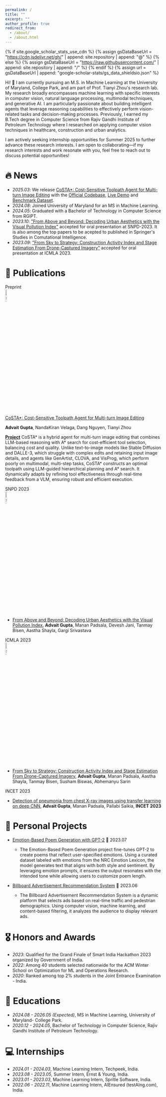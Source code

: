 ```yaml
---
permalink: /
title: ""
excerpt: ""
author_profile: true
redirect_from: 
  - /about/
  - /about.html
---
```


{% if site.google_scholar_stats_use_cdn %}
{% assign gsDataBaseUrl = "https://cdn.jsdelivr.net/gh/" | append: site.repository | append: "@" %}
{% else %}
{% assign gsDataBaseUrl = "https://raw.githubusercontent.com/" | append: site.repository | append: "/" %}
{% endif %}
{% assign url = gsDataBaseUrl | append: "google-scholar-stats/gs_data_shieldsio.json" %}

<span class='anchor' id='about-me'></span>

Hi! 👋 I am currently pursuing an M.S. in Machine Learning at the University of Maryland, College Park, and am part of Prof. Tianyi Zhou's research lab. My research broadly encompasses machine learning with specific interests in computer vision, natural language processing, multimodal techniques, and generative AI. I am particularly passionate about building intelligent agents that leverage reasoning capabilities to effectively perform vision-related tasks and decision-making processes. Previously, I earned my B.Tech degree in Computer Science from Rajiv Gandhi Institute of Petroleum Technology where I researched on applying computer vision techniques in healthcare, construction and urban analytics. 

I am actively seeking internship opportunities for Summer 2025 to further advance these research interests. I am open to collaborating—if my research interests and work resonate with you, feel free to reach out to discuss potential opportunities!

# 🔥 News
- *2025.03*: We release [CoSTA*: Cost-Sensitive Toolpath Agent for Multi-turn Image Editing](https://arxiv.org/abs/2503.10613) with the [Official Codebase](https://github.com/tianyi-lab/CoSTAR), [Live Demo](https://storage.googleapis.com/costa-frontend/index.html) and [Benchmark Dataset](https://huggingface.co/datasets/advaitgupta/CoSTAR). 
- *2024.08*: Joined University of Maryland for an MS in Machine Learning. 
- *2024.05*: Graduated with a Bachelor of Technology in Computer Science from RGIPT.
- *2023.10*: ["From Above and Beyond: Decoding Urban Aesthetics with the Visual Pollution Index"](https://link.springer.com/chapter/10.1007/978-3-031-56388-1_8) accepted for oral presentation at SNPD-2023. It is also among the top papers to be acepted to published in Springer's Studies in Comutational Intelligence.
- *2023.09*: ["From Sky to Strategy: Construction Activity Index and Stage Estimation From Drone-Captured Imagery"](https://ieeexplore.ieee.org/abstract/document/10459984) accepted for oral presentation at ICMLA 2023.


# 📝 Publications 

<div class='paper-box'><div class='paper-box-image'><div><div class="badge">Preprint</div><img src='images/costa.png' alt="sym" width="10%"></div></div>
<div class='paper-box-text' markdown="1">

[CoSTA*: Cost-Sensitive Toolpath Agent for Multi-turn Image Editing](https://arxiv.org/abs/2503.10613)

**Advait Gupta**, NandaKiran Velaga, Dang Nguyen, Tianyi Zhou

[**Project**](https://github.com/tianyi-lab/CoSTAR) <strong><span class='show_paper_citations' data='DhtAFkwAAAAJ:ALROH1vI_8AC'></span></strong>
CoSTA* is a hybrid agent for multi-turn image editing that combines LLM-based reasoning with A* search for cost-efficient tool selection, balancing cost and quality. Unlike text-to-image models like Stable Diffusion and DALLE-3, which struggle with complex edits and retaining input image details, and agents like GenArtist, CLOVA, and VisProg, which perform poorly on multimodal, multi-step tasks, CoSTA* constructs an optimal toolpath using LLM-guided hierarchical planning and A* search. It dynamically adapts by refining tool effectiveness through real-time feedback from a VLM, ensuring robust and efficient execution.

</div>
</div>

<div class='paper-box'><div class='paper-box-image'><div><div class="badge">SNPD 2023</div><img src='images/costa.png' alt="sym" width="10%"></div></div>
<div class='paper-box-text' markdown="1">

- [From Above and Beyond: Decoding Urban Aesthetics with the Visual Pollution Index](https://link.springer.com/chapter/10.1007/978-3-031-56388-1_8), **Advait Gupta**, Manan Padsala, Devesh Jani, Tanmay Bisen, Aastha Shayla, Gargi Srivastava

</div>
</div>

<div class='paper-box'><div class='paper-box-image'><div><div class="badge">ICMLA 2023</div><img src='images/costa.png' alt="sym" width="10%"></div></div>
<div class='paper-box-text' markdown="1">

- [From Sky to Strategy: Construction Activity Index and Stage Estimation From Drone-Captured Imagery](https://ieeexplore.ieee.org/abstract/document/10459984), **Advait Gupta**, Manan Padsala, Aastha Shayla, Tanmay Bisen, Susham Biswas, Abhemanyu Sarin

</div>
</div>

<div class='paper-box'><div class='paper-box-image'><div><div class="badge">INCET 2023</div></div></div>
<div class='paper-box-text' markdown="1">

- [Detection of pneumonia from chest X-ray images using transfer learning on deep CNN](https://ieeexplore.ieee.org/abstract/document/10170454), **Advait Gupta**, Manan Padsala, Pallabi Saikia, **INCET 2023**

</div>
</div>

# 🚀 Personal Projects
 
- [Emotion-Based Poem Generation with GPT-2](https://github.com/advaitgupta/Emotion-Based-Poem-Generation) 📅 2023.07
  - The Emotion-Based Poem Generation project fine-tunes GPT-2 to create poems that reflect user-specified emotions. Using a curated dataset labeled with emotions from the NRC Emotion Lexicon, the model generates text that aligns with both style and sentiment. By leveraging emotion prompts, it ensures the output resonates with the intended tone while allowing users to customize poem length.

- [Billboard Advertisement Recommendation System](https://github.com/advaitgupta/Billboard-Advertisement-Recommendation-System) 📅 2023.06
  - The Billboard Advertisement Recommendation System is a dynamic platform that selects ads based on real-time traffic and pedestrian demographics. Using computer vision, machine learning, and content-based filtering, it analyzes the audience to display relevant ads.

# 🎖 Honors and Awards
- *2023*: Qualified for the Grand Finale of Smart India Hackathon 2023 organized by Government of India. 
- *2022*: Among 40 students selected nationwide for the ACM Winter School on Optimization for ML and Operations Research.
- *2020*: Ranked among top 2% students in the Joint Entrance Examination - India.

# 📖 Educations
- *2024.08 - 2026.05 (Expected)*, MS in Machine Learning, University of Maryland- College Park. 
- *2020.12 - 2024.05*, Bachelor of Technology in Computer Science, Rajiv Gandhi Institute of Petroleum Technology. 

# 💻 Internships
- *2024.01 - 2024.03*, Machine Learning Intern, Techpeek, India.
- *2023.08 - 2023.05*, Summer Intern, Ernst & Young, India.
- *2023.01 - 2023.03*, Machine Learning Intern, Spritle Software, India.
- *2022.06 - 2022.11*, Machine Learning Intern, AIEnsured (testAIng.com), India.
